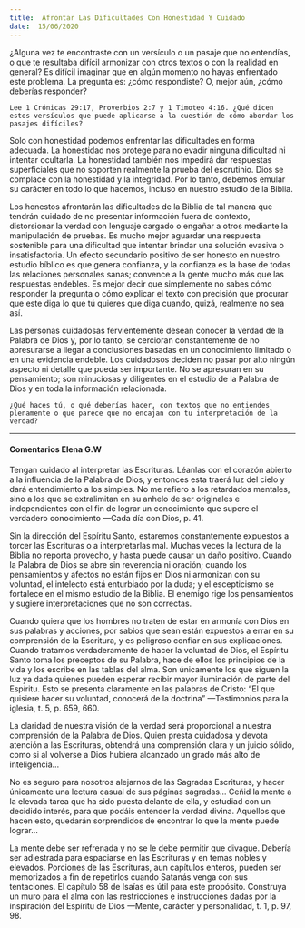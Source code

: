 ```yaml
---
title:  Afrontar Las Dificultades Con Honestidad Y Cuidado
date:  15/06/2020
---
```


¿Alguna vez te encontraste con un versículo o un pasaje que no entendías, o que te resultaba difícil armonizar con otros textos o con la realidad en general? Es difícil imaginar que en algún momento no hayas enfrentado este problema. La pregunta es: ¿cómo respondiste? O, mejor aún, ¿cómo deberías responder?

`Lee 1 Crónicas 29:17, Proverbios 2:7 y 1 Timoteo 4:16. ¿Qué dicen estos versículos que puede aplicarse a la cuestión de cómo abordar los pasajes difíciles?`

Solo con honestidad podemos enfrentar las dificultades en forma adecuada. La honestidad nos protege para no evadir ninguna dificultad ni intentar ocultarla. La honestidad también nos impedirá dar respuestas superficiales que no soporten realmente la prueba del escrutinio. Dios se complace con la honestidad y la integridad. Por lo tanto, debemos emular su carácter en todo lo que hacemos, incluso en nuestro estudio de la Biblia.

Los honestos afrontarán las dificultades de la Biblia de tal manera que tendrán cuidado de no presentar información fuera de contexto, distorsionar la verdad con lenguaje cargado o engañar a otros mediante la manipulación de pruebas. Es mucho mejor aguardar una respuesta sostenible para una dificultad que intentar brindar una solución evasiva o insatisfactoria. Un efecto secundario positivo de ser honesto en nuestro estudio bíblico es que genera confianza, y la confianza es la base de todas las relaciones personales sanas; convence a la gente mucho más que las respuestas endebles. Es mejor decir que simplemente no sabes cómo responder la pregunta o cómo explicar el texto con precisión que procurar que este diga lo que tú quieres que diga cuando, quizá, realmente no sea así.

Las personas cuidadosas fervientemente desean conocer la verdad de la Palabra de Dios y, por lo tanto, se cercioran constantemente de no apresurarse a llegar a conclusiones basadas en un conocimiento limitado o en una evidencia endeble. Los cuidadosos deciden no pasar por alto ningún aspecto ni detalle que pueda ser importante. No se apresuran en su pensamiento; son minuciosas y diligentes en el estudio de la Palabra de Dios y en toda la información relacionada.

`¿Qué haces tú, o qué deberías hacer, con textos que no entiendes plenamente o que parece que no encajan con tu interpretación de la verdad?`

---

#### Comentarios Elena G.W

Tengan cuidado al interpretar las Escrituras. Léanlas con el corazón abierto a la influencia de la Palabra de Dios, y entonces esta traerá luz del cielo y dará entendimiento a los simples. No me refiero a los retardados mentales, sino a los que se extralimitan en su anhelo de ser originales e independientes con el fin de lograr un conocimiento que supere el verdadero conocimiento —Cada día con Dios, p. 41.

Sin la dirección del Espíritu Santo, estaremos constantemente expuestos a torcer las Escrituras o a interpretarlas mal. Muchas veces la lectura de la Biblia no reporta provecho, y hasta puede causar un daño positivo. Cuando la Palabra de Dios se abre sin reverencia ni oración; cuando los pensamientos y afectos no están fijos en Dios ni armonizan con su voluntad, el intelecto está enturbiado por la duda; y el escepticismo se fortalece en el mismo estudio de la Biblia. El enemigo rige los pensamientos y sugiere interpretaciones que no son correctas.

Cuando quiera que los hombres no traten de estar en armonía con Dios en sus palabras y acciones, por sabios que sean están expuestos a errar en su comprensión de la Escritura, y es peligroso confiar en sus explicaciones. Cuando tratamos verdaderamente de hacer la voluntad de Dios, el Espíritu Santo toma los preceptos de su Palabra, hace de ellos los principios de la vida y los escribe en las tablas del alma. Son únicamente los que siguen la luz ya dada quienes pueden esperar recibir mayor iluminación de parte del Espíritu. Esto se presenta claramente en las palabras de Cristo: “El que quisiere hacer su voluntad, conocerá de la doctrina” —Testimonios para la iglesia, t. 5, p. 659, 660.

La claridad de nuestra visión de la verdad será proporcional a nuestra comprensión de la Palabra de Dios. Quien presta cuidadosa y devota atención a las Escrituras, obtendrá una comprensión clara y un juicio sólido, como si al volverse a Dios hubiera alcanzado un grado más alto de inteligencia…

No es seguro para nosotros alejarnos de las Sagradas Escrituras, y hacer únicamente una lectura casual de sus páginas sagradas… Ceñid la mente a la elevada tarea que ha sido puesta delante de ella, y estudiad con un decidido interés, para que podáis entender la verdad divina. Aquellos que hacen esto, quedarán sorprendidos de encontrar lo que la mente puede lograr…

La mente debe ser refrenada y no se le debe permitir que divague. Debería ser adiestrada para espaciarse en las Escrituras y en temas nobles y elevados. Porciones de las Escrituras, aun capítulos enteros, pueden ser memorizados a fin de repetirlos cuando Satanás venga con sus tentaciones. El capítulo 58 de Isaías es útil para este propósito. Construya un muro para el alma con las restricciones e instrucciones dadas por la inspiración del Espíritu de Dios —Mente, carácter y personalidad, t. 1, p. 97, 98.